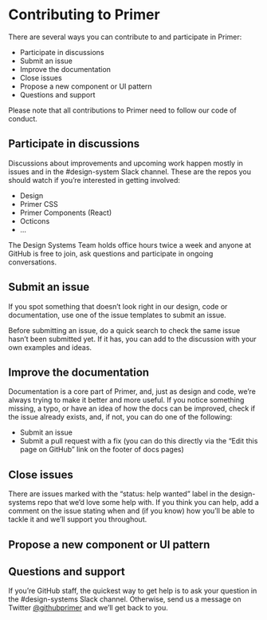 # Contributing to Primer

There are several ways you can contribute to and participate in Primer:

- Participate in discussions
- Submit an issue
- Improve the documentation
- Close issues
- Propose a new component or UI pattern
- Questions and support

Please note that all contributions to Primer need to follow our code of conduct.

## Participate in discussions

Discussions about improvements and upcoming work happen mostly in issues and in the #design-system Slack channel. These are the repos you should watch if you’re interested in getting involved:

- Design
- Primer CSS
- Primer Components (React)
- Octicons
- ...

The Design Systems Team holds office hours twice a week and anyone at GitHub is free to join, ask questions and participate in ongoing conversations.

## Submit an issue 

If you spot something that doesn’t look right in our design, code or documentation, use one of the issue templates to submit an issue.

Before submitting an issue, do a quick search to check the same issue hasn’t been submitted yet. If it has, you can add to the discussion with your own examples and ideas.


## Improve the documentation

Documentation is a core part of Primer, and, just as design and code, we’re always trying to make it better and more useful. If you notice something missing, a typo, or have an idea of how the docs can be improved, check if the issue already exists, and, if not, you can do one of the following:

- Submit an issue 
- Submit a pull request with a fix (you can do this directly via the “Edit this page on GitHub” link on the footer of docs pages)

## Close issues

There are issues marked with the “status: help wanted” label in the design-systems repo that we’d love some help with. If you think you can help, add a comment on the issue stating when and (if you know) how you’ll be able to tackle it and we’ll support you throughout. 

## Propose a new component or UI pattern


## Questions and support

If you’re GitHub staff, the quickest way to get help is to ask your question in the #design-systems Slack channel. Otherwise, send us a message on Twitter [@githubprimer](https://twitter.com/githubprimer) and we’ll get back to you.
